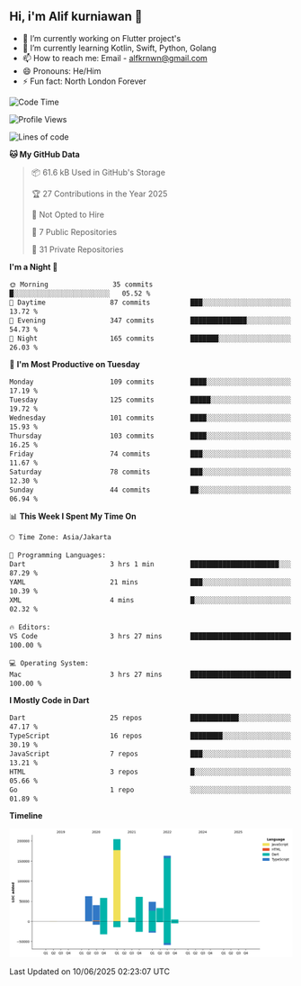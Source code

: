 ## Hi, i'm Alif kurniawan 👋

- 🔭 I’m currently working on Flutter project's
- 🌱 I’m currently learning Kotlin, Swift, Python, Golang
- 📫 How to reach me: Email - alfkrnwn@gmail.com
- 😄 Pronouns: He/Him
- ⚡ Fun fact: North London Forever

<!--START_SECTION:waka-->
![Code Time](http://img.shields.io/badge/Code%20Time-62%20hrs%2057%20mins-blue)

![Profile Views](http://img.shields.io/badge/Profile%20Views-87-blue)

![Lines of code](https://img.shields.io/badge/From%20Hello%20World%20I%27ve%20Written-683.2%20thousand%20lines%20of%20code-blue)

**🐱 My GitHub Data** 

> 📦 61.6 kB Used in GitHub's Storage 
 > 
> 🏆 27 Contributions in the Year 2025
 > 
> 🚫 Not Opted to Hire
 > 
> 📜 7 Public Repositories 
 > 
> 🔑 31 Private Repositories 
 > 
**I'm a Night 🦉** 

```text
🌞 Morning                35 commits          █░░░░░░░░░░░░░░░░░░░░░░░░   05.52 % 
🌆 Daytime                87 commits          ███░░░░░░░░░░░░░░░░░░░░░░   13.72 % 
🌃 Evening                347 commits         ██████████████░░░░░░░░░░░   54.73 % 
🌙 Night                  165 commits         ███████░░░░░░░░░░░░░░░░░░   26.03 % 
```
📅 **I'm Most Productive on Tuesday** 

```text
Monday                   109 commits         ████░░░░░░░░░░░░░░░░░░░░░   17.19 % 
Tuesday                  125 commits         █████░░░░░░░░░░░░░░░░░░░░   19.72 % 
Wednesday                101 commits         ████░░░░░░░░░░░░░░░░░░░░░   15.93 % 
Thursday                 103 commits         ████░░░░░░░░░░░░░░░░░░░░░   16.25 % 
Friday                   74 commits          ███░░░░░░░░░░░░░░░░░░░░░░   11.67 % 
Saturday                 78 commits          ███░░░░░░░░░░░░░░░░░░░░░░   12.30 % 
Sunday                   44 commits          ██░░░░░░░░░░░░░░░░░░░░░░░   06.94 % 
```


📊 **This Week I Spent My Time On** 

```text
🕑︎ Time Zone: Asia/Jakarta

💬 Programming Languages: 
Dart                     3 hrs 1 min         ██████████████████████░░░   87.29 % 
YAML                     21 mins             ███░░░░░░░░░░░░░░░░░░░░░░   10.39 % 
XML                      4 mins              █░░░░░░░░░░░░░░░░░░░░░░░░   02.32 % 

🔥 Editors: 
VS Code                  3 hrs 27 mins       █████████████████████████   100.00 % 

💻 Operating System: 
Mac                      3 hrs 27 mins       █████████████████████████   100.00 % 
```

**I Mostly Code in Dart** 

```text
Dart                     25 repos            ████████████░░░░░░░░░░░░░   47.17 % 
TypeScript               16 repos            ████████░░░░░░░░░░░░░░░░░   30.19 % 
JavaScript               7 repos             ███░░░░░░░░░░░░░░░░░░░░░░   13.21 % 
HTML                     3 repos             █░░░░░░░░░░░░░░░░░░░░░░░░   05.66 % 
Go                       1 repo              ░░░░░░░░░░░░░░░░░░░░░░░░░   01.89 % 
```



**Timeline**

![Lines of Code chart](https://raw.githubusercontent.com/awanderer11/awanderer11/main/assets/bar_graph.png)


 Last Updated on 10/06/2025 02:23:07 UTC
<!--END_SECTION:waka-->

